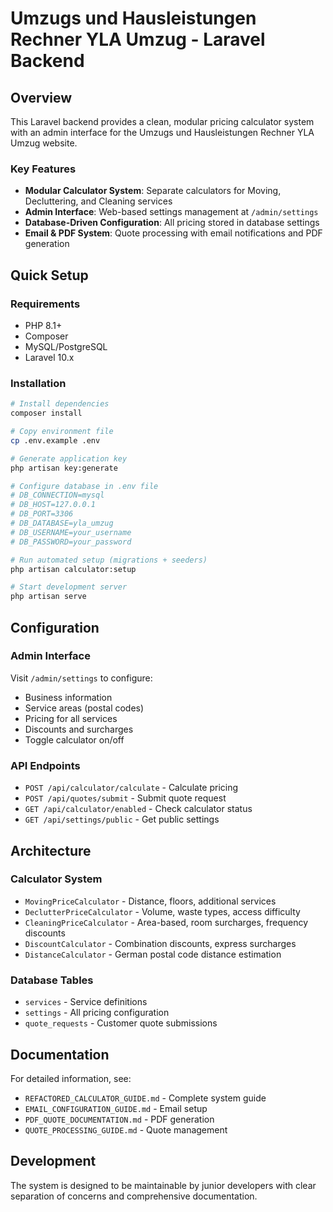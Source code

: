 # Umzugs und Hausleistungen Rechner YLA Umzug - Laravel Backend

## Overview

This Laravel backend provides a clean, modular pricing calculator system with an admin interface for the Umzugs und Hausleistungen Rechner YLA Umzug website.

### Key Features
- **Modular Calculator System**: Separate calculators for Moving, Decluttering, and Cleaning services
- **Admin Interface**: Web-based settings management at `/admin/settings`
- **Database-Driven Configuration**: All pricing stored in database settings
- **Email & PDF System**: Quote processing with email notifications and PDF generation

## Quick Setup

### Requirements
- PHP 8.1+
- Composer
- MySQL/PostgreSQL
- Laravel 10.x

### Installation

```bash
# Install dependencies
composer install

# Copy environment file
cp .env.example .env

# Generate application key
php artisan key:generate

# Configure database in .env file
# DB_CONNECTION=mysql
# DB_HOST=127.0.0.1
# DB_PORT=3306
# DB_DATABASE=yla_umzug
# DB_USERNAME=your_username
# DB_PASSWORD=your_password

# Run automated setup (migrations + seeders)
php artisan calculator:setup

# Start development server
php artisan serve
```

## Configuration

### Admin Interface
Visit `/admin/settings` to configure:
- Business information
- Service areas (postal codes)
- Pricing for all services
- Discounts and surcharges
- Toggle calculator on/off

### API Endpoints
- `POST /api/calculator/calculate` - Calculate pricing
- `POST /api/quotes/submit` - Submit quote request
- `GET /api/calculator/enabled` - Check calculator status
- `GET /api/settings/public` - Get public settings

## Architecture

### Calculator System
- `MovingPriceCalculator` - Distance, floors, additional services
- `DeclutterPriceCalculator` - Volume, waste types, access difficulty
- `CleaningPriceCalculator` - Area-based, room surcharges, frequency discounts
- `DiscountCalculator` - Combination discounts, express surcharges
- `DistanceCalculator` - German postal code distance estimation

### Database Tables
- `services` - Service definitions
- `settings` - All pricing configuration
- `quote_requests` - Customer quote submissions

## Documentation

For detailed information, see:
- `REFACTORED_CALCULATOR_GUIDE.md` - Complete system guide
- `EMAIL_CONFIGURATION_GUIDE.md` - Email setup
- `PDF_QUOTE_DOCUMENTATION.md` - PDF generation
- `QUOTE_PROCESSING_GUIDE.md` - Quote management

## Development

The system is designed to be maintainable by junior developers with clear separation of concerns and comprehensive documentation.